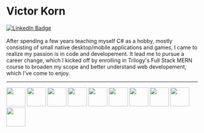# Victor Korn
<div id="header">

  <div id="badges">
      <a href="https://www.linkedin.com/in/victor-korn/">
         <img src="https://img.shields.io/badge/LinkedIn-blue?style=for-the-badge&logo=linkedin&logoColor=white" alt="LinkedIn Badge"/>
      </a>
  </div>
  <br>
</div>
After spending a few years teaching myself C# as a hobby, mostly consisting of small native desktop/mobile applications and games, I came to realize my passion is in code and developement. It lead me to pursue a career change, which I kicked off by enrolling in Trilogy's Full Stack MERN course to broaden my scope and better understand web developement, which I've come to enjoy. 

<br>
<hr>


<div>
<img src="https://cdn.jsdelivr.net/gh/devicons/devicon/icons/csharp/csharp-original.svg"width="50" height="50" />
<img src="https://cdn.jsdelivr.net/gh/devicons/devicon/icons/javascript/javascript-original.svg"width="50" height="50" />
<img src="https://cdn.jsdelivr.net/gh/devicons/devicon/icons/nodejs/nodejs-plain-wordmark.svg" width="50" height="50"/>
<img src="https://cdn.jsdelivr.net/gh/devicons/devicon/icons/html5/html5-original.svg" width="50" height="50"/>
<img src="https://cdn.jsdelivr.net/gh/devicons/devicon/icons/css3/css3-original.svg" width="50" height="50"/>
<img src="https://cdn.jsdelivr.net/gh/devicons/devicon/icons/git/git-original.svg" width="50" height="50" />
<img src="https://cdn.jsdelivr.net/gh/devicons/devicon/icons/mysql/mysql-original-wordmark.svg" width="50" height="50" />
<img src="https://cdn.jsdelivr.net/gh/devicons/devicon/icons/mongodb/mongodb-plain-wordmark.svg" width="50" height="50" />
<img src="https://cdn.jsdelivr.net/gh/devicons/devicon/icons/tailwindcss/tailwindcss-plain.svg" width="50" height="50" />
<img src="https://upload.wikimedia.org/wikipedia/commons/e/e6/MonoGame_Logo.svg" width="50" height="50">
</div>
<!-- <hr>

 [![Top Langs](https://github-readme-stats.vercel.app/api/top-langs/?username=vicdotexe&exclude_repo=Worldfare&hide=handlebars)](https://github.com/vicdotexe/github-readme-stats) -->
